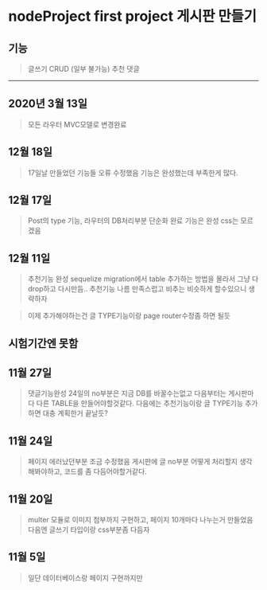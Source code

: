# nodeProject first project 게시판 만들기

## 기능
> 글쓰기 CRUD (일부 불가능)
> 추천
> 댓글 

------------------------------------------------------------------------------

## 2020년 3월 13일
> 모든 라우터 MVC모델로 변경완료

## 12월 18일
> 17일날 만들었던 기능들 오류 수정했음
> 기능은 완성했는데 부족한게 많다.

## 12월 17일
> Post의 type 기능, 라우터의 DB처리부분 단순화 완료 
> 기능은 완성
> css는 모르겠음

## 12월 11일
> 추천기능 완성
> sequelize migration에서 table 추가하는 방법을 몰라서 그냥 다 drop하고 다시만듬..
> 추천기능 나름 만족스럽고
> 비추는 비슷하게 할수있으니 생략하자

> 이제 추가해야하는건 글 TYPE기능이랑 page router수정좀 하면 될듯

## 시험기간엔 못함  

## 11월 27일
> 댓글기능완성
> 24일의 no부분은 지금 DB를 바꿀수는없고 다음부터는 게시판마다 다른 TABLE을 만들어야할것같다.
> 다음에는 추천기능이랑 글 TYPE기능 추가하면 대충 계획한거 끝날듯?

## 11월 24일
> 페이지 에러났던부분 조금 수정했음
> 게시판에 글 no부분 어떻게 처리할지 생각해봐야하고, 코드를 좀 다듬어야할거같다.

## 11월 20일
> multer 모듈로 이미지 첨부까지 구현하고, 페이지 10개마다 나누는거 만들었음
> 다음엔 글쓰기 타입이랑 css부분좀 다듬자

## 11월 5일 
> 일단 데이터베이스랑 페이지 구현까지만 